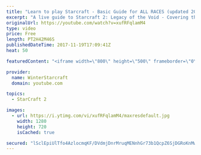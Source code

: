 ```yaml
---
title: "Learn to play Starcraft - Basic Guide for ALL RACES (updated 2017)"
excerpt: "A live guide to Starcraft 2: Legacy of the Void - Covering the basics and build orders for all of the races, and covering the important decisions to be made early in the game.  Not a step by step guide but a demonstration once you have the very basics of the units and races!"
originalUrl: https://youtube.com/watch?v=xufRFqlamM4
type: video
price: Free
length: PT2H42M46S
publishedDateTime: 2017-11-19T17:09:41Z
heat: 50

featuredContent: "<iframe width=\"800\" height=\"500\" frameborder=\"0\" src=\"https://www.youtube.com/embed/xufRFqlamM4\" allow=\"accelerometer; autoplay; encrypted-media; gyroscope; picture-in-picture\" allowfullscreen></iframe>"

provider:
  name: WinterStarcraft
  domain: youtube.com

topics:
  - StarCraft 2

images:
  - url: https://i.ytimg.com/vi/xufRFqlamM4/maxresdefault.jpg
    width: 1280
    height: 720
    isCached: true

secured: "lSclEpiUlTfo4AzlocmqKF/DVdmjDnrMruqMENnhGr73b1QcpZ6SjDGRoKnMwfmZ5el1iWkyPftkGWGq/Vka/q2UdVrSn7ZzksuKKvVpAyzXffYGOvFvgRcFiAxfW1i+CDHQBmMMR5hWHHzSO6zKY8Kg66Sv0vVy8U65UwsUzOq13qZeRJeLWlBN9s1inh2ZJkxh1z4RfAGx/L/It6sjtpEekyM8Yp9G4Gp2BlBN6kDhacNoAROsbpCbxiZ98tCCuE4S71Bq7A3bpbQJ1FiSeR5tv0Gp5gQAtvlZ4V9tEeoj6b0KgVZc/YiQHOXpAdEL37uAp2PNQUfNtyBumNJJZ93UhnsrEpFqLY8DIG0bGyuihLpvsPFvBTl5gsixT0xgEvOTeKsVcog6X6lQAJASPiNPylIKso8kn0CV33xQn3SeTtzonPbC45+wEy668s5c;yYC7zeFkSrjRtzV9a/yLiQ=="
---
```


